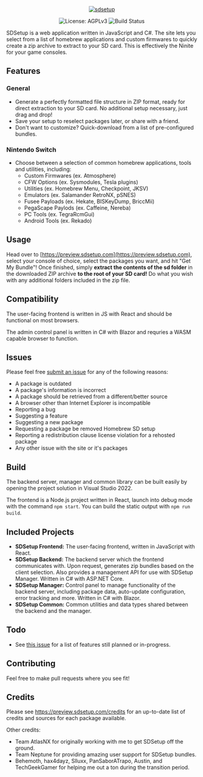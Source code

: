 <p align="center">
    <a href="https://preview.sdsetup.com">
        <img alt="sdsetup" src="https://www.sdsetup.com/img/logo.png">
    </a>
</p>

<p align="center">
    <img alt="License: AGPLv3" src="https://img.shields.io/badge/License-AGPL%20v3-blue.svg"/>
    <img alt="Build Status" src="https://github.com/noahc3/SDSetupPreview/actions/workflows/build.yml/badge.svg?branch=rewrite"/>
</p>

SDSetup is a web application written in JavaScript and C#. The site lets you select from a list of homebrew applications and custom firmwares to quickly create a zip archive to extract to your SD card. This is effectively the Ninite for your game consoles.

## Features
### General
* Generate a perfectly formatted file structure in ZIP format, ready for direct extraction to your SD card. No additional setup necessary, just drag and drop!
* Save your setup to reselect packages later, or share with a friend.
* Don't want to customize? Quick-download from a list of pre-configured bundles.

### Nintendo Switch
* Choose between a selection of common homebrew applications, tools and utilities, including:
	* Custom Firmwares (ex. Atmosphere)
    * CFW Options (ex. Sysmodules, Tesla plugins)
	* Utilities (ex. Homebrew Menu, Checkpoint, JKSV)
	* Emulators (ex. Salamander RetroNX, pSNES)
	* Fusee Payloads (ex. Hekate, BISKeyDump, BriccMii)
    * PegaScape Paylods (ex. Caffeine, Nereba)
	* PC Tools (ex. TegraRcmGui)
    * Android Tools (ex. Rekado)

## Usage
Head over to [https://preview.sdsetup.com](https://preview.sdsetup.com), select your console of choice, select the packages you want, and hit "Get My Bundle"! Once finished, simply **extract the contents of the sd folder** in the downloaded ZIP archive **to the root of your SD card!** Do what you wish with any additional folders included in the zip file.

## Compatibility
The user-facing frontend is written in JS with React and should be functional on most browsers. 

The admin control panel is written in C# with Blazor and requries a WASM capable browser to function.

## Issues
Please feel free [submit an issue](https://www.github.com/noahc3/sdsetup/issues) for any of the following reasons:
* A package is outdated
* A package's information is incorrect
* A package should be retrieved from a different/better source
* A browser other than Internet Explorer is incompatible
* Reporting a bug
* Suggesting a feature
* Suggesting a new package
* Requesting a package be removed Homebrew SD setup
* Reporting a redistribution clause license violation for a rehosted package
* Any other issue with the site or it's packages

## Build
The backend server, manager and common library can be built easily by opening the project solution in Visual Studio 2022.

The frontend is a Node.js project written in React, launch into debug mode with the command `npm start`. You can build the static output with `npm run build`.

## Included Projects
* **SDSetup Frontend:** The user-facing frontend, written in JavaScript with React.
* **SDSetup Backend:** The backend server which the frontend communicates with. Upon request, generates zip bundles based on the client selection. Also provides a management API for use with SDSetup Manager. Written in C# with ASP.NET Core.
* **SDSetup Manager:** Control panel to manage functionality of the backend server, including package data, auto-update configuration, error tracking and more. Written in C# with Blazor.
* **SDSetup Common:** Common utilities and data types shared between the backend and the manager.

## Todo
* See [this issue](https://github.com/noahc3/SDSetup/issues/203) for a list of features still planned or in-progress.

## Contributing
Feel free to make pull requests where you see fit!

## Credits
Please see https://preview.sdsetup.com/credits for an up-to-date list of credits and sources for each package available.

Other credits:
* Team AtlasNX for originally working with me to get SDSetup off the ground.
* Team Neptune for providing amazing user support for SDSetup bundles.
* Behemoth, hax4dayz, Slluxx, PanSaborATrapo, Austin, and TechGeekGamer for helping me out a ton during the transition period.